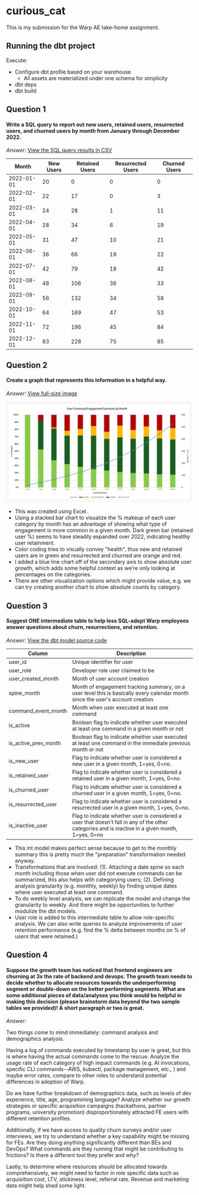 # curious_cat
This is my submission for the Warp AE take-home assignment.

## Running the dbt project
Execute:
- Configure dbt profile based on your warehouse
  - All assets are materialized under one schema for simplicity
- dbt deps
- dbt build

## Question 1
#### Write a SQL query to report out new users, retained users, resurrected users, and churned users by month from January through December 2022.

_Answer_: [View the SQL query results in CSV](resources/q1_sql_answer.csv)

| Month | New Users | Retained Users | Resurrected Users | Churned Users |
|-------|-----------|----------------|-------------------|---------------|
| 2022-01-01 | 20 | 0 | 0 | 0 |
| 2022-02-01 | 22 | 17 | 0 | 3 |
| 2022-03-01 | 24 | 28 | 1 | 11 |
| 2022-04-01 | 28 | 34 | 6 | 19 |
| 2022-05-01 | 31 | 47 | 10 | 21 |
| 2022-06-01 | 36 | 66 | 19 | 22 |
| 2022-07-01 | 42 | 79 | 18 | 42 |
| 2022-08-01 | 48 | 106 | 36 | 33 |
| 2022-09-01 | 56 | 132 | 34 | 58 |
| 2022-10-01 | 64 | 169 | 47 | 53 |
| 2022-11-01 | 72 | 196 | 45 | 84 |
| 2022-12-01 | 83 | 228 | 75 | 85 |

## Question 2
#### Create a graph that represents this information in a helpful way.

_Answer_: [View full-size image](resources/viz_user_command_engagement_summary.png)

![User Command Engagement Summary](resources/viz_user_command_engagement_summary.png)

- This was created using Excel.
- Using a stacked bar chart to visualize the % makeup of each user category by month has an advantage of showing what type of engagement is more common in a given month. Dark green bar (retained user %) seems to have steadily expanded over 2022, indicating healthy user retainment.
- Color coding tries to visually convey "health", thus new and retained users are in green and resurrected and churned are orange and red.
- I added a blue line chart off of the secondary axis to show absolute user growth, which adds some helpful context as we're only looking at percentages on the categories.
- There are other visualization options which might provide value, e.g. we can try creating another chart to show absolute counts by category.

## Question 3
#### Suggest ONE intermediate table to help less SQL-adept Warp employees answer questions about churn, resurrections, and retention.

_Answer_: [View the dbt model source code](warp_data_management/models/marts/intermediate/user_command_engagement_summary/int_user_command_engagement_summary_monthly.sql)

| Column | Description |
|--------|-------------|
| user_id | Unique identifier for user |
| user_role | Developer role user claimed to be |
| user_created_month | Month of user account creation |
| spine_month | Month of engagement tracking summary, on a user level this is basically every calendar month since the user's account creation |
| command_event_month | Month when user executed at least one command |
| is_active | Boolean flag to indicate whether user executed at least one command in a given month or not |
| is_active_prev_month | Boolean flag to indicate whether user executed at least one command in the immediate previous month or not |
| is_new_user | Flag to indicate whether user is considered a new user in a given month, 1=yes, 0=no. |
| is_retained_user | Flag to indicate whether user is considered a retained user in a given month, 1=yes, 0=no. |
| is_churned_user | Flag to indicate whether user is considered a churned user in a given month, 1=yes, 0=no. |
| is_resurrected_user | Flag to indicate whether user is considered a resurrected user in a given month, 1=yes, 0=no. |
| is_inactive_user | Flag to indicate whether user is considered a user that doesn't fall in any of the other categories and is inactive in a given month, 1=yes, 0=no |

- This int model makes perfect sense because to get to the monthly summary this is pretty much the "preparation" transformation needed anyway.
- Transformations that are involved: (1). Attaching a date spine so each month including those when user did not execute commands can be summarized, this also helps with categorying users; (2). Defining analysis granularity (e.g. monthly, weekly) by finding unique dates where user executed at least one command.
- To do weekly level analysis, we can replicate the model and change the granularity to weekly. And there might be opportunities to further modulize the dbt models.
- User role is added to this intermediate table to allow role-specific analysis. We can also write queries to analyze improvements of user retention performance (e.g. find the % delta between months on % of users that were retained.)

## Question 4
#### Suppose the growth team has noticed that frontend engineers are churning at 3x the rate of backend and devops. The growth team needs to decide whether to allocate resources towards the underperforming segment or double-down on the better performing segments. What are some additional pieces of data/analyses you think would be helpful in making this decision (please brainstorm data beyond the two sample tables we provided)! A short paragraph or two is great.

_Answer_:

Two things come to mind immediately: command analysis and demographics analysis.

Having a log of commands executed by timestamp by user is great, but this is where having the actual commands come to the rescue. Analyze the usage rate of each category of high impact commands (e.g. AI invocations, specific CLI commands--AWS, kubectl, package management, etc., ) and maybe error rates, compare to other roles to understand potential differences in adoption of Warp.

Do we have further breakdown of demographics data, such as levels of dev experience, title, age, programming language? Analyze whether our growth strategies or specific acquisition campaigns (hackathons, partner programs, university promotion) disproportionately attracted FE users with different retention profiles.

Additionally, if we have access to quality churn surveys and/or user interviews, we try to understand whether a key capability might be missing for FEs. Are they doing anything significantly different than BEs and DevOps? What commands are they running that might be contributing to frictions? Is there a different tool they prefer and why?

Lastly, to determine where resources should be allocated towards comprehensively, we might need to factor in role specific data such as acquisition cost, LTV, stickiness level, referral rate. Revenue and marketing data might help shed some light.
